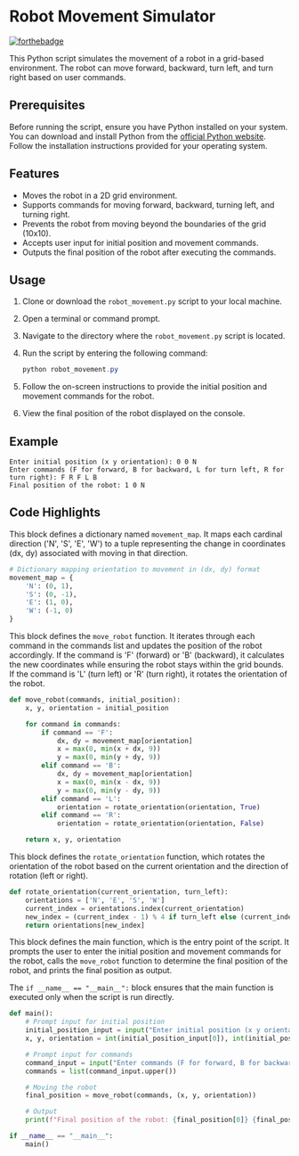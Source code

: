 # Robot Movement Simulator
[![forthebadge](http://forthebadge.com/images/badges/made-with-python.svg)](http://forthebadge.com)

This Python script simulates the movement of a robot in a grid-based environment. The robot can move forward, backward, turn left, and turn right based on user commands.

## Prerequisites
Before running the script, ensure you have Python installed on your system. You can download and install Python from the [official Python website](https://www.python.org/downloads/). Follow the installation instructions provided for your operating system.

## Features
- Moves the robot in a 2D grid environment.
- Supports commands for moving forward, backward, turning left, and turning right.
- Prevents the robot from moving beyond the boundaries of the grid (10x10).
- Accepts user input for initial position and movement commands.
- Outputs the final position of the robot after executing the commands.

## Usage
1. Clone or download the `robot_movement.py` script to your local machine.
2. Open a terminal or command prompt.
3. Navigate to the directory where the `robot_movement.py` script is located.
4. Run the script by entering the following command:
 
    ```powershell
    python robot_movement.py
    ```
5. Follow the on-screen instructions to provide the initial position and movement commands for the robot.
6. View the final position of the robot displayed on the console.

## Example
```
Enter initial position (x y orientation): 0 0 N
Enter commands (F for forward, B for backward, L for turn left, R for turn right): F R F L B
Final position of the robot: 1 0 N

```

## Code Highlights
This block defines a dictionary named `movement_map`. It maps each cardinal direction ('N', 'S', 'E', 'W') to a tuple representing the change in coordinates (dx, dy) associated with moving in that direction.

```python
# Dictionary mapping orientation to movement in (dx, dy) format
movement_map = {
    'N': (0, 1),
    'S': (0, -1),
    'E': (1, 0),
    'W': (-1, 0)
}
```

This block defines the `move_robot` function. It iterates through each command in the commands list and updates the position of the robot accordingly. If the command is 'F' (forward) or 'B' (backward), it calculates the new coordinates while ensuring the robot stays within the grid bounds. If the command is 'L' (turn left) or 'R' (turn right), it rotates the orientation of the robot.
```python
def move_robot(commands, initial_position):
    x, y, orientation = initial_position

    for command in commands:
        if command == 'F':
            dx, dy = movement_map[orientation]
            x = max(0, min(x + dx, 9))
            y = max(0, min(y + dy, 9))
        elif command == 'B':
            dx, dy = movement_map[orientation]
            x = max(0, min(x - dx, 9))
            y = max(0, min(y - dy, 9))
        elif command == 'L':
            orientation = rotate_orientation(orientation, True)
        elif command == 'R':
            orientation = rotate_orientation(orientation, False)

    return x, y, orientation
```

This block defines the `rotate_orientation` function, which rotates the orientation of the robot based on the current orientation and the direction of rotation (left or right).
```python
def rotate_orientation(current_orientation, turn_left):
    orientations = ['N', 'E', 'S', 'W']
    current_index = orientations.index(current_orientation)
    new_index = (current_index - 1) % 4 if turn_left else (current_index + 1) % 4
    return orientations[new_index]

```

This block defines the main function, which is the entry point of the script. It prompts the user to enter the initial position and movement commands for the robot, calls the `move_robot` function to determine the final position of the robot, and prints the final position as output.

The `if __name__ == "__main__":` block ensures that the main function is executed only when the script is run directly.

```python
def main():
    # Prompt input for initial position
    initial_position_input = input("Enter initial position (x y orientation): ").split()
    x, y, orientation = int(initial_position_input[0]), int(initial_position_input[1]), initial_position_input[2].upper()

    # Prompt input for commands
    command_input = input("Enter commands (F for forward, B for backward, L for turn left, R for turn right): ")
    commands = list(command_input.upper())

    # Moving the robot
    final_position = move_robot(commands, (x, y, orientation))

    # Output
    print(f"Final position of the robot: {final_position[0]} {final_position[1]} {final_position[2]}")

if __name__ == "__main__":
    main()
```
